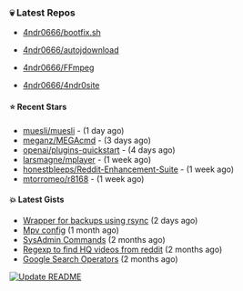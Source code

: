 ### :skull:  Latest Repos

- [4ndr0666/bootfix.sh](https://github.com/4ndr0666/bootfix.sh)

- [4ndr0666/autojdownload](https://github.com/4ndr0666/autojdownload)

- [4ndr0666/FFmpeg](https://github.com/4ndr0666/FFmpeg)

- [4ndr0666/4ndr0site](https://github.com/4ndr0666/4ndr0site)


#### ⭐ Recent Stars

- [muesli/muesli](https://github.com/muesli/muesli) - (1 day ago)
- [meganz/MEGAcmd](https://github.com/meganz/MEGAcmd) - (3 days ago)
- [openai/plugins-quickstart](https://github.com/openai/plugins-quickstart) - (4 days ago)
- [larsmagne/mplayer](https://github.com/larsmagne/mplayer) - (1 week ago)
- [honestbleeps/Reddit-Enhancement-Suite](https://github.com/honestbleeps/Reddit-Enhancement-Suite) - (1 week ago)
- [mtorromeo/r8168](https://github.com/mtorromeo/r8168) - (1 week ago)

#### :boom: Latest Gists

- [Wrapper for backups using rsync](https://gist.github.com/3362509f90976becb3b1442c29ae6117) (2 days ago)
- [Mpv config](https://gist.github.com/3b374e66eeb82b8d049b9fb70c5f2b16) (1 month ago)
- [SysAdmin Commands](https://gist.github.com/cc2c3e025404fd8c30ffa4bbdf21b26f) (2 months ago)
- [Regexp to find HQ videos from reddit](https://gist.github.com/17861fde61b7e817543c68b552f1658c) (2 months ago)
- [Google Search Operators](https://gist.github.com/2eef7f425e61110e8f1eb2232a918fb9) (2 months ago)

[![Update README](https://github.com/4ndr0666/4ndr0666/actions/workflows/readme-scribe.yml/badge.svg?branch=master)](https://github.com/4ndr0666/4ndr0666/actions/workflows/readme-scribe.yml)

